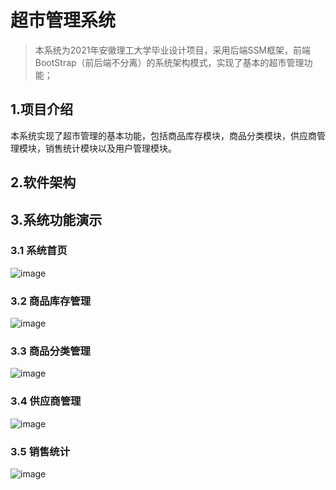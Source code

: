 # 超市管理系统

> 本系统为2021年安徽理工大学毕业设计项目，采用后端SSM框架，前端BootStrap（前后端不分离）的系统架构模式，实现了基本的超市管理功能；

## 1.项目介绍
本系统实现了超市管理的基本功能，包括商品库存模块，商品分类模块，供应商管理模块，销售统计模块以及用户管理模块。

## 2.软件架构

## 3.系统功能演示
### 3.1 系统首页
![image](https://user-images.githubusercontent.com/42307653/119770663-142eba80-beef-11eb-8770-f6919fe447ab.png)

### 3.2 商品库存管理
![image](https://user-images.githubusercontent.com/42307653/119770773-3c1e1e00-beef-11eb-8375-b312a9f56afb.png)

### 3.3 商品分类管理
![image](https://user-images.githubusercontent.com/42307653/119771358-2826ec00-bef0-11eb-997b-cd50583c7e23.png)

### 3.4 供应商管理
![image](https://user-images.githubusercontent.com/42307653/119771388-36750800-bef0-11eb-90c4-08ee67a926e8.png)

### 3.5 销售统计
![image](https://user-images.githubusercontent.com/42307653/119771412-3f65d980-bef0-11eb-99c4-e17c8b599f49.png)



